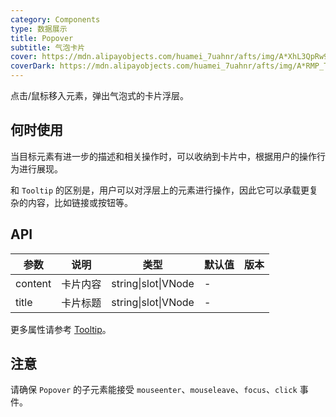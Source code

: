 ```yaml
---
category: Components
type: 数据展示
title: Popover
subtitle: 气泡卡片
cover: https://mdn.alipayobjects.com/huamei_7uahnr/afts/img/A*XhL3QpRw92kAAAAAAAAAAAAADrJ8AQ/original
coverDark: https://mdn.alipayobjects.com/huamei_7uahnr/afts/img/A*RMP_TrdZ3nsAAAAAAAAAAAAADrJ8AQ/original
---
```


点击/鼠标移入元素，弹出气泡式的卡片浮层。

## 何时使用

当目标元素有进一步的描述和相关操作时，可以收纳到卡片中，根据用户的操作行为进行展现。

和 `Tooltip` 的区别是，用户可以对浮层上的元素进行操作，因此它可以承载更复杂的内容，比如链接或按钮等。

## API

| 参数    | 说明     | 类型                | 默认值 | 版本 |
| ------- | -------- | ------------------- | ------ | ---- |
| content | 卡片内容 | string\|slot\|VNode | -      |      |
| title   | 卡片标题 | string\|slot\|VNode | -      |      |

更多属性请参考 [Tooltip](/components/tooltip-cn/#API)。

## 注意

请确保 `Popover` 的子元素能接受 `mouseenter`、`mouseleave`、`focus`、`click` 事件。
